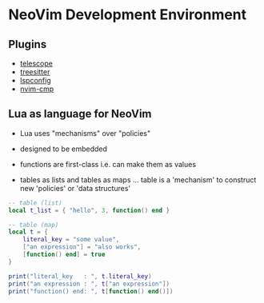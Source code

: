 # NeoVim Development Environment

## Plugins

* [telescope](https://github.com/nvim-telescope/telescope.nvim)
* [treesitter](https://github.com/nvim-treesitter/nvim-treesitter)
* [lspconfig](https://github.com/neovim/nvim-lspconfig)
* [nvim-cmp](https://github.com/hrsh7th/nvim-cmp)

## Lua as language for NeoVim

* Lua uses "mechanisms" over "policies"
* designed to be embedded

* functions are first-class i.e. can make them as values
* tables as lists and tables as maps ... table is a 'mechanism' to construct new 'policies' or 'data structures'

```lua
-- table (list)
local t_list = { "hello", 3, function() end }

-- table (map)
local t = {
    literal_key = "some value",
    ["an expression"] = "also works",
    [function() end] = true
}

print("literal_key   : ", t.literal_key)
print("an expression : ", t["an expression"])
print("function() end: ", t[function() end()])
```
